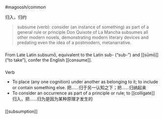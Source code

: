 #magoosh/common

归入，归约

> subsume (verb): consider (an instance of something) as part of a general rule or principle
> Don Quixote of La Mancha subsumes all other modern novels, demonstrating modern literary devices and predating even the idea of a postmodern, metanarrative. 

###
From Late Latin subsumō, equivalent to the Latin sub- (“sub-”) and [[sūmō]] (“to take”), confer the English [[consume]].

###
Verb
- To place (any one cognition) under another as belonging to it; to include or contain something else. 把……归于另一认知之下；把……归纳起来
- To consider an occurrence as part of a principle or rule; to [[colligate]] 归入，把……归为是因为某种原理才发生的

###
[[subsumption]]
